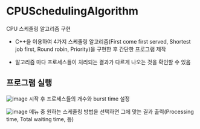 # CPUSchedulingAlgorithm
CPU 스케줄링 알고리즘 구현

- C++을 이용하여 4가지 스케줄링 알고리즘(First come first served, Shortest job first, Round robin, Priority)을 구현한 후
간단한 프로그램 제작

- 알고리즘 마다 프로세스들이 처리되는 결과가 다르게 나오는 것을 확인할 수 있음

## 프로그램 실행
![image](https://user-images.githubusercontent.com/77111523/116789423-abb80d80-aae9-11eb-8833-189772c2383a.png)
시작 후 프로세스들의 개수와 burst time 설정

![image](https://user-images.githubusercontent.com/77111523/116789452-d6a26180-aae9-11eb-80cd-c0d1784428b1.png)
메뉴 중 원하는 스케줄링 방법을 선택하면 그에 맞는 결과 출력(Processing time, Total waiting time, 등)
